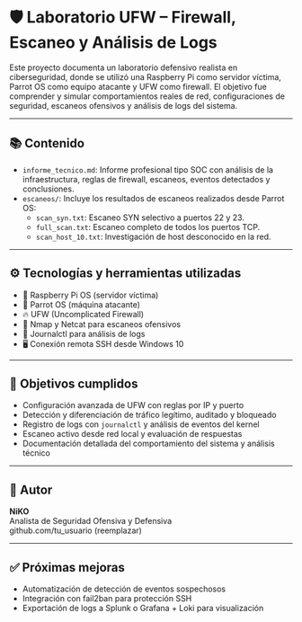 # 🛡️ Laboratorio UFW – Firewall, Escaneo y Análisis de Logs

Este proyecto documenta un laboratorio defensivo realista en ciberseguridad, donde se utilizó una Raspberry Pi como servidor víctima, Parrot OS como equipo atacante y UFW como firewall. El objetivo fue comprender y simular comportamientos reales de red, configuraciones de seguridad, escaneos ofensivos y análisis de logs del sistema.

---

## 📚 Contenido

- `informe_tecnico.md`: Informe profesional tipo SOC con análisis de la infraestructura, reglas de firewall, escaneos, eventos detectados y conclusiones.
- `escaneos/`: Incluye los resultados de escaneos realizados desde Parrot OS:
  - `scan_syn.txt`: Escaneo SYN selectivo a puertos 22 y 23.
  - `full_scan.txt`: Escaneo completo de todos los puertos TCP.
  - `scan_host_10.txt`: Investigación de host desconocido en la red.
  
---

## ⚙️ Tecnologías y herramientas utilizadas

- 🐧 Raspberry Pi OS (servidor víctima)
- 🦜 Parrot OS (máquina atacante)
- 🔥 UFW (Uncomplicated Firewall)
- 🧠 Nmap y Netcat para escaneos ofensivos
- 📑 Journalctl para análisis de logs
- 🖥️ Conexión remota SSH desde Windows 10

---

## 🎯 Objetivos cumplidos

- Configuración avanzada de UFW con reglas por IP y puerto
- Detección y diferenciación de tráfico legítimo, auditado y bloqueado
- Registro de logs con `journalctl` y análisis de eventos del kernel
- Escaneo activo desde red local y evaluación de respuestas
- Documentación detallada del comportamiento del sistema y análisis técnico

---

## 👤 Autor

**NiKO**  
Analista de Seguridad Ofensiva y Defensiva  
github.com/tu_usuario (reemplazar)

---

## ✅ Próximas mejoras

- Automatización de detección de eventos sospechosos
- Integración con fail2ban para protección SSH
- Exportación de logs a Splunk o Grafana + Loki para visualización

